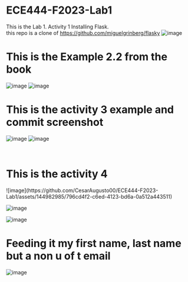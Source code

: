# ECE444-F2023-Lab1
This is the Lab 1. Activity 1 Installing Flask.<br> this repo is a clone of https://github.com/miguelgrinberg/flasky
![image](https://github.com/CesarAugusto00/ECE444-F2023-Lab1/assets/144982985/42fd1e7d-0f73-43e8-94ca-049eca53deab)
<br>
<h1>This is the Example 2.2 from the book</h1>

![image](https://github.com/CesarAugusto00/ECE444-F2023-Lab1/assets/144982985/bb5dfff0-07eb-4ae3-9b9f-46d653ca35f7)
![image](https://github.com/CesarAugusto00/ECE444-F2023-Lab1/assets/144982985/cee1c7fc-4452-486e-87ae-f6b1ebb88447)

<h1>This is the activity 3 example and commit screenshot</h1>

![image](https://github.com/CesarAugusto00/ECE444-F2023-Lab1/assets/144982985/fcc8236f-e6f4-4562-af11-2c30b58efedf)
![image](https://github.com/CesarAugusto00/ECE444-F2023-Lab1/assets/144982985/413b8fd7-9008-40fd-8613-7487a84024a1)

<br>
<h1>This is the activity 4 </h1>
![image](https://github.com/CesarAugusto00/ECE444-F2023-Lab1/assets/144982985/796cd4f2-c6ed-4123-bd6a-0a512a443511)

![image](https://github.com/CesarAugusto00/ECE444-F2023-Lab1/assets/144982985/c25ebd5e-5d1e-41df-aeba-9ea7bcd68f35)

![image](https://github.com/CesarAugusto00/ECE444-F2023-Lab1/assets/144982985/68a4c391-3066-4698-a503-418c088f8b76)

<h1>Feeding it my first name, last name but a non u of t email</h1>

![image](https://github.com/CesarAugusto00/ECE444-F2023-Lab1/assets/144982985/58c2089c-4090-4dc7-aae8-8002553c18f0)

